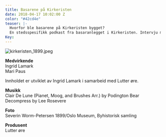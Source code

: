 ```yaml
---
title: Basarene på Kirkeristen
date: 2018-04-17 10:02:00 Z
color: "#42cd4e"
teaser: |-
  Hvorfor ble basarene på Kirkeristen bygget?
  En stedsspesifikk podkast fra basaranlegget i Kirkeristen. Intervju med kulturhistoriker Ingrid Lamark.
Key: 
---
```


![kirkeristen_1899.jpeg](/uploads/kirkeristen_1899.jpeg)

**Medvirkende**  
Ingrid Lamark  
Mari Paus  

Innholdet er utviklet av Ingrid Lamark i samarbeid med Lutter øre.

**Musikk**  
Clair De Lune (Pianet, Moog, and Brushes Arr.) by Podington Bear
Decompress by Lee Rosevere

**Foto**  
Severin Worm-Petersen 1899/Oslo Museum, Byhistorisk samling

**Produsent**  
Lutter øre
